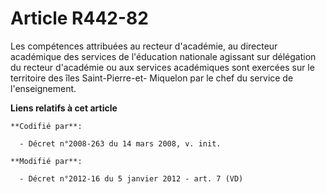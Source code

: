 # Article R442-82

Les compétences attribuées au recteur d'académie, au directeur académique des services de l'éducation nationale agissant sur
délégation du recteur d'académie ou aux services académiques sont exercées sur le territoire des îles Saint-Pierre-et-
Miquelon par le chef du service de l'enseignement.

**Liens relatifs à cet article**

	**Codifié par**:

	  - Décret n°2008-263 du 14 mars 2008, v. init.

	**Modifié par**:

	  - Décret n°2012-16 du 5 janvier 2012 - art. 7 (VD)
